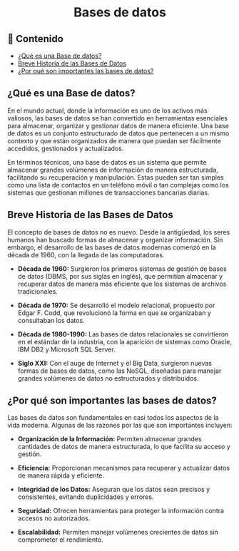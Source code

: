 <h1 align="center">Bases de datos</h1>

<h2>📑 Contenido</h2>

- [¿Qué es una Base de datos?](#qué-es-una-base-de-datos)
- [Breve Historia de las Bases de Datos](#breve-historia-de-las-bases-de-datos)
- [¿Por qué son importantes las bases de datos?](#por-qué-son-importantes-las-bases-de-datos)

## ¿Qué es una Base de datos?

En el mundo actual, donde la información es uno de los activos más valiosos, las bases de datos se han convertido en herramientas esenciales para almacenar, organizar y gestionar datos de manera eficiente. Una base de datos es un conjunto estructurado de datos que pertenecen a un mismo contexto y que están organizados de manera que puedan ser fácilmente accedidos, gestionados y actualizados.

En términos técnicos, una base de datos es un sistema que permite almacenar grandes volúmenes de información de manera estructurada, facilitando su recuperación y manipulación. Estas pueden ser tan simples como una lista de contactos en un teléfono móvil o tan complejas como los sistemas que gestionan millones de transacciones bancarias diarias.

## Breve Historia de las Bases de Datos

El concepto de bases de datos no es nuevo. Desde la antigüedad, los seres humanos han buscado formas de almacenar y organizar información. Sin embargo, el desarrollo de las bases de datos modernas comenzó en la década de 1960, con la llegada de las computadoras.

- **Década de 1960:** Surgieron los primeros sistemas de gestión de bases de datos (DBMS, por sus siglas en inglés), que permitían almacenar y recuperar datos de manera más eficiente que los sistemas de archivos tradicionales.

- **Década de 1970:** Se desarrolló el modelo relacional, propuesto por Edgar F. Codd, que revolucionó la forma en que se organizaban y consultaban los datos.

- **Década de 1980-1990:** Las bases de datos relacionales se convirtieron en el estándar de la industria, con la aparición de sistemas como Oracle, IBM DB2 y Microsoft SQL Server.

- **Siglo XXI:** Con el auge de Internet y el Big Data, surgieron nuevas formas de bases de datos, como las NoSQL, diseñadas para manejar grandes volúmenes de datos no estructurados y distribuidos.

## ¿Por qué son importantes las bases de datos?

Las bases de datos son fundamentales en casi todos los aspectos de la vida moderna. Algunas de las razones por las que son importantes incluyen:

- **Organización de la Información:** Permiten almacenar grandes cantidades de datos de manera estructurada, lo que facilita su acceso y gestión.

- **Eficiencia:** Proporcionan mecanismos para recuperar y actualizar datos de manera rápida y eficiente.

- **Integridad de los Datos:** Aseguran que los datos sean precisos y consistentes, evitando duplicidades y errores.

- **Seguridad:** Ofrecen herramientas para proteger la información contra accesos no autorizados.

- **Escalabilidad:** Permiten manejar volúmenes crecientes de datos sin comprometer el rendimiento.
